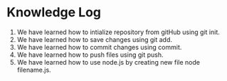 # Knowledge Log

1. We have learned how to intialize repository from gitHub using git init.
2. We have learned how to save changes using git add.
3. We have learned how to commit changes using commit.
4. We have learned how to push files using git push.
5. We have learned how to use node.js by creating new file node filename.js.


